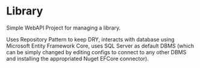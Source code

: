 # Library

Simple WebAPI Project for managing a library.

Uses Repository Pattern to keep DRY, interacts with database using Microsoft Entity Framework Core, uses SQL Server as default DBMS (which can be simply changed
by editing configs to connect to any other DBMS and installing the appropriated Nuget EFCore connector).
